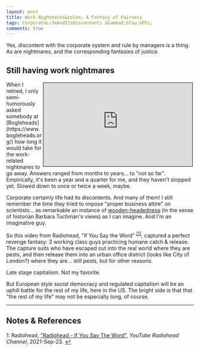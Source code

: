 ```yaml
---
layout: post
title: Work Nightmares&colon; A Fantasy of Fairness
tags: CorporateLifeAndItsDiscontents &Gammad;&Tau;&Phi;
comments: true
---
```


Yes, discontent with the corporate system and rule by managers is a thing.  As are
nightmares, and the corresponding fantasies of justice.  


## Still having work nightmares  

<iframe width="400" height="224" src="https://www.youtube.com/embed/vnhKaCjCIqM" allow="accelerometer; encrypted-media; gyroscope; picture-in-picture" allowfullscreen style="float: right; margin: 3px 3px 3px 3px; border: 1px solid #000000;"></iframe>
When I retired, I only semi-humorously asked somebody at
[Bogleheads](https://www.bogleheads.org/) how long it would take for the work-related
nightmares to go away.  Answers ranged from months to years&hellip; to "not so far".
Empirically, it's been a year and a quarter for me, and they haven't stopped yet.  Slowed
down to once or twice a week, maybe.  

Corporate certainly life had its discontents.  And many of them!  I still remember the time
they tried to impose "proper business attire" on scientists&hellip; as remarkable an
instance of [wooden-headedness](https://www.dailykos.com/stories/2004/5/15/29251/-) (in the
sense of historian Barbara Tuchman's views) as I can imagine.  And I'm an imaginative guy.  

So this video from Radiohead, "If You Say the Word" <sup id="fn1a">[[1]](#fn1)</sup>,
captured a perfect revenge fantasy: 3 working class guys practicing humane catch &amp;
release.  The capture suits who have escaped out into the real world where they are pests,
and then release them into an urban office district (looks like City of London?) where
they are&hellip; still pests,
but for other reasons.  

Late stage capitalism.  Not my favorite.  

But European style social democracy and regulated capitalism will be an uphill battle for
the rest of my life, here in the US.  The bright side is that that "the rest of my life"
may not be especially long, of course.  

---

## Notes &amp; References  

<!--
<sup id="fn1a">[[1]](#fn1)</sup>

<a id="fn1">1</a>: *** [↩](#fn1a)  

<img src="{{ site.baseurl }}/images/***" width="400" height="***" alt="***" title = "***" style="float: right; margin: 3px 3px 3px 3px; border: 1px solid #000000;">

<iframe width="400" height="224" src="***" allow="accelerometer; encrypted-media; gyroscope; picture-in-picture" allowfullscreen style="float: right; margin: 3px 3px 3px 3px; border: 1px solid #000000;"></iframe>
-->

<a id="fn1">1</a>: Radiohead, ["Radiohead - If You Say The Word"](https://www.youtube.com/watch?v=vnhKaCjCIqM), _YouTube Radiohead Channel_, 2021-Sep-23. [↩](#fn1a)  

